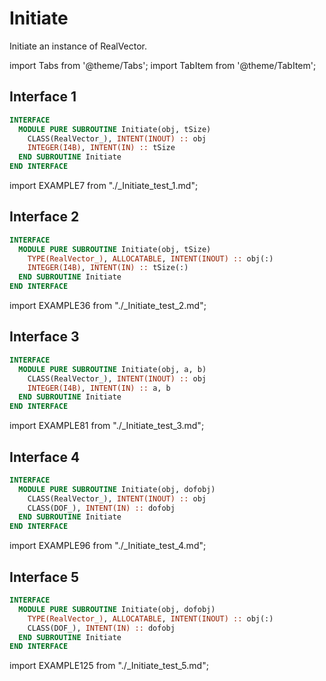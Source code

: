 # Initiate

Initiate an instance of RealVector.

import Tabs from '@theme/Tabs';
import TabItem from '@theme/TabItem';

## Interface 1

<Tabs>
<TabItem value="interface" label="܀ Interface" default>

```fortran
INTERFACE
  MODULE PURE SUBROUTINE Initiate(obj, tSize)
    CLASS(RealVector_), INTENT(INOUT) :: obj
    INTEGER(I4B), INTENT(IN) :: tSize
  END SUBROUTINE Initiate
END INTERFACE
```

</TabItem>

<TabItem value="example" label="️܀ See example">

import EXAMPLE7 from "./_Initiate_test_1.md";

<EXAMPLE7 />

</TabItem>

<TabItem value="close" label="↢ ">

</TabItem>
</Tabs>

## Interface 2

<Tabs>
<TabItem value="interface" label="܀ Interface" default>

```fortran
INTERFACE
  MODULE PURE SUBROUTINE Initiate(obj, tSize)
    TYPE(RealVector_), ALLOCATABLE, INTENT(INOUT) :: obj(:)
    INTEGER(I4B), INTENT(IN) :: tSize(:)
  END SUBROUTINE Initiate
END INTERFACE 
```

</TabItem>

<TabItem value="example" label="️܀ See example">

import EXAMPLE36 from "./_Initiate_test_2.md";

<EXAMPLE36 />

</TabItem>

<TabItem value="close" label="↢ ">

</TabItem>
</Tabs>

## Interface 3

<Tabs>
<TabItem value="interface" label="܀ Interface" default>

```fortran
INTERFACE
  MODULE PURE SUBROUTINE Initiate(obj, a, b)
    CLASS(RealVector_), INTENT(INOUT) :: obj
    INTEGER(I4B), INTENT(IN) :: a, b
  END SUBROUTINE Initiate
END INTERFACE
```

</TabItem>

<TabItem value="example" label="️܀ See example">


import EXAMPLE81 from "./_Initiate_test_3.md";

<EXAMPLE81 />


</TabItem>

<TabItem value="close" label="↢ ">

</TabItem>
</Tabs>

## Interface 4

<Tabs>
<TabItem value="interface" label="܀ Interface" default>

```fortran
INTERFACE
  MODULE PURE SUBROUTINE Initiate(obj, dofobj)
    CLASS(RealVector_), INTENT(INOUT) :: obj
    CLASS(DOF_), INTENT(IN) :: dofobj
  END SUBROUTINE Initiate
END INTERFACE 
```

</TabItem>

<TabItem value="example" label="️܀ See example">

import EXAMPLE96 from "./_Initiate_test_4.md";

<EXAMPLE96 />

</TabItem>

<TabItem value="close" label="↢ ">

</TabItem>
</Tabs>

## Interface 5

<Tabs>
<TabItem value="interface" label="܀ Interface" default>

```fortran
INTERFACE
  MODULE PURE SUBROUTINE Initiate(obj, dofobj)
    TYPE(RealVector_), ALLOCATABLE, INTENT(INOUT) :: obj(:)
    CLASS(DOF_), INTENT(IN) :: dofobj
  END SUBROUTINE Initiate
END INTERFACE
```

</TabItem>

<TabItem value="example" label="️܀ See example">

import EXAMPLE125 from "./_Initiate_test_5.md";

<EXAMPLE125 />

</TabItem>

<TabItem value="close" label="↢ ">

</TabItem>
</Tabs>
